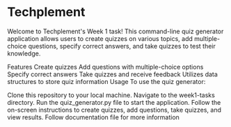 # Techplement
Welcome to Techplement's Week 1 task! This command-line quiz generator application allows users to create quizzes on various topics, add multiple-choice questions, specify correct answers, and take quizzes to test their knowledge.

Features
Create quizzes
Add questions with multiple-choice options
Specify correct answers
Take quizzes and receive feedback
Utilizes data structures to store quiz information
Usage
To use the quiz generator:

Clone this repository to your local machine.
Navigate to the week1-tasks directory.
Run the quiz_generator.py file to start the application.
Follow the on-screen instructions to create quizzes, add questions, take quizzes, and view results.
Follow documentation file for more information 
